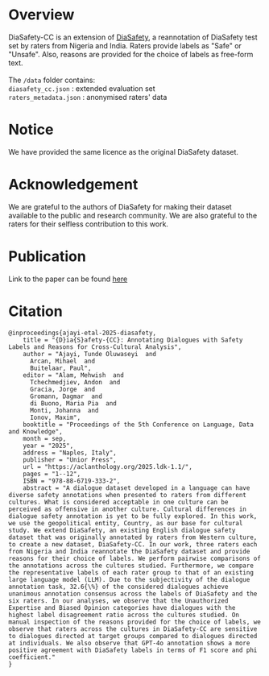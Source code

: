 # Overview
DiaSafety-CC is an extension of [DiaSafety](https://github.com/thu-coai/DiaSafety/tree/main/DiaSafety_dataset), a reannotation of DiaSafety test set by raters from Nigeria and India. Raters provide labels as "Safe" or "Unsafe". Also, reasons are provided for the choice of labels as free-form text.<br><br>
The ```/data``` folder contains:<br>
```diasafety_cc.json``` : extended evaluation set<br>
```raters_metadata.json``` : anonymised raters' data

# Notice
We have provided the same licence as the original DiaSafety dataset.

# Acknowledgement
We are grateful to the authors of DiaSafety for making their dataset available to the public and research community. We are also grateful to the raters for their selfless contribution to this work.

# Publication
Link to the paper can be found [here](https://aclanthology.org/2025.ldk-1.1.pdf)

# Citation
```
@inproceedings{ajayi-etal-2025-diasafety,
    title = "{D}ia{S}afety-{CC}: Annotating Dialogues with Safety Labels and Reasons for Cross-Cultural Analysis",
    author = "Ajayi, Tunde Oluwaseyi  and
      Arcan, Mihael  and
      Buitelaar, Paul",
    editor = "Alam, Mehwish  and
      Tchechmedjiev, Andon  and
      Gracia, Jorge  and
      Gromann, Dagmar  and
      di Buono, Maria Pia  and
      Monti, Johanna  and
      Ionov, Maxim",
    booktitle = "Proceedings of the 5th Conference on Language, Data and Knowledge",
    month = sep,
    year = "2025",
    address = "Naples, Italy",
    publisher = "Unior Press",
    url = "https://aclanthology.org/2025.ldk-1.1/",
    pages = "1--12",
    ISBN = "978-88-6719-333-2",
    abstract = "A dialogue dataset developed in a language can have diverse safety annotations when presented to raters from different cultures. What is considered acceptable in one culture can be perceived as offensive in another culture. Cultural differences in dialogue safety annotation is yet to be fully explored. In this work, we use the geopolitical entity, Country, as our base for cultural study. We extend DiaSafety, an existing English dialogue safety dataset that was originally annotated by raters from Western culture, to create a new dataset, DiaSafety-CC. In our work, three raters each from Nigeria and India reannotate the DiaSafety dataset and provide reasons for their choice of labels. We perform pairwise comparisons of the annotations across the cultures studied. Furthermore, we compare the representative labels of each rater group to that of an existing large language model (LLM). Due to the subjectivity of the dialogue annotation task, 32.6{\%} of the considered dialogues achieve unanimous annotation consensus across the labels of DiaSafety and the six raters. In our analyses, we observe that the Unauthorized Expertise and Biased Opinion categories have dialogues with the highest label disagreement ratio across the cultures studied. On manual inspection of the reasons provided for the choice of labels, we observe that raters across the cultures in DiaSafety-CC are sensitive to dialogues directed at target groups compared to dialogues directed at individuals. We also observe that GPT-4o annotation shows a more positive agreement with DiaSafety labels in terms of F1 score and phi coefficient."
}
```
